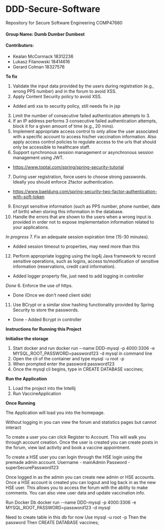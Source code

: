 # DDD-Secure-Software
Repository for Secure Software Engineering COMP47660 

#### Group Name: Dumb Dumber Dumbest

#### Contributors:
- Kealan McCormack 18312236
- Lukasz Filanowski 18414616
- Gerard Colman 18327576

**To fix**

1. Validate the input data provided by the users during registration (e.g., wrong PPS number) and in the forum to avoid XSS.
2. Apply Content Security policy to avoid XSS.
 - Added anti xss to security policy, still needs fix in jsp 
3. Limit the number of consecutive failed authentication attempts to 3.
4. If an IP address performs 3 consecutive failed authentication attempts, block it for a given amount of time (e.g., 20 mins).
5. Implement appropriate access control to only allow the user associated with a specific account to access his/her vaccination information. Also apply access control policies to regulate access to the urls that should only be accessible to healthcare staff.
6. Support synchronous session management or asynchronous session management using JWT.
 - https://www.toptal.com/spring/spring-security-tutorial
7. During user registration, force users to choose strong passwords. Ideally you should enforce 2factor authentication.
 - https://www.baeldung.com/spring-security-two-factor-authentication-with-soft-token
9. Encrypt sensitive information (such as PPS number, phone number, date of birth) when storing this information in the database.
10. Handle the errors that are shown to the users when a wrong input is provided in order not to expose implementation information related to your applications.

*In progress*
7. Fix an adequate session expiration time (15-30 minutes).
- Added session timeout to properties, may need more than this
12. Perform appropriate logging using the log4j Java framework to record sensitive operations, such as logins, access to/modification of sensitive information (reservations, credit card information).
- Added logger property file, just need to add logging in controller


*Done*
6. Enforce the use of https.
- Done (Once we don't need client side)
11. Use BCrypt or a similar slow hashing functionality provided by Spring Security to store the passwords.
- Done - Added Bcrypt in controller


**Instructions for Running this Project**

**Initialise the storage**
 1. Start docker and run docker run --name DDD-mysql -p 4000:3306 -e MYSQL_ROOT_PASSWORD=password123 -d mysql in command line
 2. Open the cli of the container and type mysql -u root -p
 3. When prompted enter the password password123
 4. Once the mysql cli begins, type in CREATE DATABASE vaccines;

**Run the Application**
1. Load the project into the Intellij 
2. Run VaccineApplication 

**Once Running**

The Application will load you into the homepage.

Without logging in you can view the forum and statistics pages but cannot interact

To create a user you can click Register to Account. This will walk you through account creation. 
Once the user is created you can create posts in the forum, view last activity and book a vaccine appointment. 

To create a HSE user you can login through the HSE login using the premade admin account. 
Username - mainAdmin Password - superSecurePassword123

Once logged in as the admin you can create new admin or HSE accounts. 
Once a HSE account is created you can logout and log back in as the new HSE user. 
This allows you to access the forum with the ability to make comments. You can also view user data and update vaccination info.



Run Docker Db
docker run --name DDD-mysql -p 4000:3306 -e MYSQL_ROOT_PASSWORD=password123 -d mysql

Need to create table in this db for now
Use mysql -u root -p
Then the password
Then CREATE DATABASE vaccines;